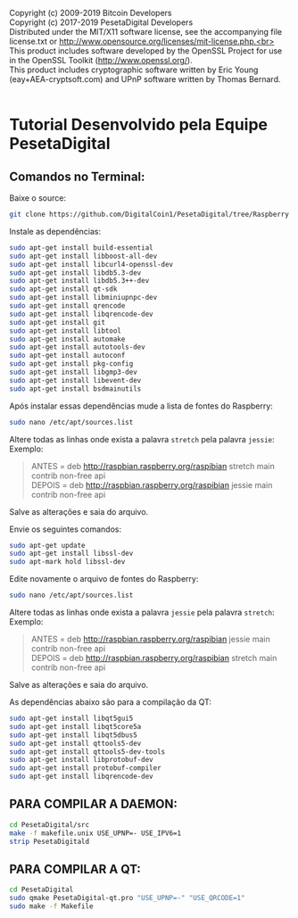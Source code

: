 Copyright (c) 2009-2019 Bitcoin Developers<br>
Copyright (c) 2017-2019 PesetaDigital Developers<br>
Distributed under the MIT/X11 software license, see the accompanying file license.txt or http://www.opensource.org/licenses/mit-license.php.<br>
This product includes software developed by the OpenSSL Project for use in the OpenSSL Toolkit (http://www.openssl.org/).<br>
This product includes cryptographic software written by Eric Young (eay+AEA-cryptsoft.com) and UPnP software written by Thomas Bernard.<br>
<br>

# Tutorial Desenvolvido pela Equipe PesetaDigital

## Comandos no Terminal:

Baixe o source:

```sh
git clone https://github.com/DigitalCoin1/PesetaDigital/tree/Raspberry
```

Instale as dependências:
```sh
sudo apt-get install build-essential
sudo apt-get install libboost-all-dev
sudo apt-get install libcurl4-openssl-dev
sudo apt-get install libdb5.3-dev
sudo apt-get install libdb5.3++-dev
sudo apt-get install qt-sdk
sudo apt-get install libminiupnpc-dev
sudo apt-get install qrencode
sudo apt-get install libqrencode-dev
sudo apt-get install git
sudo apt-get install libtool
sudo apt-get install automake
sudo apt-get install autotools-dev
sudo apt-get install autoconf
sudo apt-get install pkg-config
sudo apt-get install libgmp3-dev
sudo apt-get install libevent-dev
sudo apt-get install bsdmainutils
```

Após instalar essas dependências mude a lista de fontes do Raspberry:
```sh
sudo nano /etc/apt/sources.list
```

Altere todas as linhas onde exista a palavra `stretch` pela palavra `jessie`:
Exemplo:
> ANTES = deb http://raspbian.raspberry.org/raspibian stretch main contrib non-free api<br>
> DEPOIS = deb http://raspbian.raspberry.org/raspibian jessie main contrib non-free api

Salve as alterações e saia do arquivo.

Envie os seguintes comandos:
```sh
sudo apt-get update
sudo apt-get install libssl-dev
sudo apt-mark hold libssl-dev
```

Edite novamente o arquivo de fontes do Raspberry:
```sh
sudo nano /etc/apt/sources.list
```

Altere todas as linhas onde exista a palavra `jessie` pela palavra `stretch`:
Exemplo:

> ANTES = deb http://raspbian.raspberry.org/raspibian jessie main contrib non-free api<br>
> DEPOIS = deb http://raspbian.raspberry.org/raspibian stretch main contrib non-free api

Salve as alterações e saia do arquivo.

As dependências abaixo são para a compilação da QT:
```sh
sudo apt-get install libqt5gui5
sudo apt-get install libqt5core5a
sudo apt-get install libqt5dbus5
sudo apt-get install qttools5-dev
sudo apt-get install qttools5-dev-tools
sudo apt-get install libprotobuf-dev
sudo apt-get install protobuf-compiler
sudo apt-get install libqrencode-dev
```

## PARA COMPILAR A DAEMON:
```sh
cd PesetaDigital/src
make -f makefile.unix USE_UPNP=- USE_IPV6=1
strip PesetaDigitald
```

## PARA COMPILAR A QT:
```sh
cd PesetaDigital
sudo qmake PesetaDigital-qt.pro "USE_UPNP=-" "USE_QRCODE=1"
sudo make -f Makefile
```

